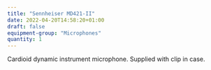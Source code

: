 ```yaml
---
title: "Sennheiser MD421-II"
date: 2022-04-20T14:58:20+01:00
draft: false
equipment-group: "Microphones"
quantity: 1
---
```

Cardioid dynamic instrument microphone. Supplied with clip in case.